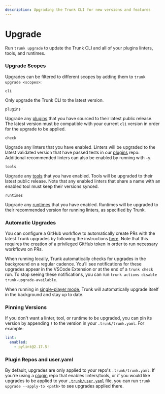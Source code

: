 ```yaml
---
description: Upgrading the Trunk CLI for new versions and features
---
```


# Upgrade

Run `trunk upgrade` to update the Trunk CLI and all of your plugins linters, tools, and runtimes.

### Upgrade Scopes

Upgrades can be filtered to different scopes by adding them to `trunk upgrade <scopes>`:

`cli`

Only upgrade the Trunk CLI to the latest version.

`plugins`

Upgrade any [plugins](../plugins/readme.md) that you have sourced to their latest public release. The latest version must be compatible with your current `cli` version in order for the upgrade to be applied.

`check`

Upgrade any linters that you have enabled. Linters will be upgraded to the latest validated version that have passed tests in our [plugins](https://github.com/trunk-io/plugins) repo. Additional recommended linters can also be enabled by running with `-y`.

`tools`

Upgrade any [tools](../tools/readme.md) that you have enabled. Tools will be upgraded to their latest public release. Note that any enabled linters that share a name with an enabled tool must keep their versions synced.

`runtimes`

Upgrade any [runtimes](../runtimes/readme.md) that you have enabled. Runtimes will be upgraded to their recommended version for running linters, as specified by Trunk.

### Automatic Upgrades

You can configure a GitHub workflow to automatically create PRs with the latest Trunk upgrades by following the instructions [here](https://github.com/trunk-io/trunk-action#automatic-upgrades). Note that this requires the creation of a privileged GitHub token in order to run necessary workflows on PRs.

When running locally, Trunk automatically checks for upgrades in the background on a regular cadence. You'll see notifications for these upgrades appear in the VSCode Extension or at the end of a `trunk check` run. To stop seeing these notifications, you can run `trunk actions disable trunk-upgrade-available`.

When running in [single-player mode](./init-in-a-git-repo.md#single-player-mode), Trunk will automatically upgrade itself in the background and stay up to date.

### Pinning Versions

If you don't want a linter, tool, or runtime to be upgraded, you can pin its version by appending `!` to the version in your `.trunk/trunk.yaml`. For example:

```yaml
lint:
  enabled:
    - pylint@2.17.5!
```

### Plugin Repos and user.yaml

By default, upgrades are only applied to your repo's `.trunk/trunk.yaml`. If you're using a [plugin](../plugins/readme.md) repo that enables linters/tools, or if you would like upgrades to be applied to your [`.trunk/user.yaml`](../../reference/user-yaml.md) file, you can run `trunk upgrade --apply-to <path>` to see upgrades applied there.
